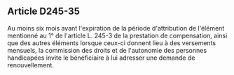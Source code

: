 ## Article D245-35

Au moins six mois avant l'expiration de la période d'attribution de l'élément mentionné au 1° de l'article
L. 245-3 de la prestation de compensation, ainsi que des autres éléments lorsque ceux-ci donnent lieu à
des versements mensuels, la commission des droits et de l'autonomie des personnes handicapées invite le
bénéficiaire à lui adresser une demande de renouvellement.

